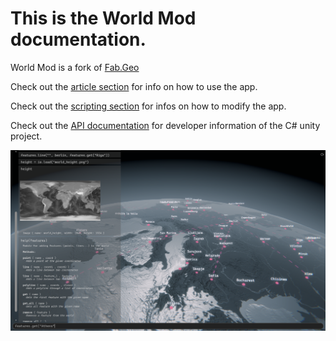 # This is the **World Mod** documentation.

World Mod is a fork of [Fab.Geo](https://github.com/fabSchneider/fab.geo)

Check out the [article section](articles/intro.md) for info on how to use the app.

Check out the [scripting section](scripting/quickstart.md) for infos on how to modify the app.

Check out the [API documentation](api/index.md) for developer information of the C# unity project.

![Intro Image](images/world01-0.4.0.png)
